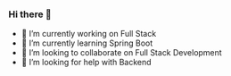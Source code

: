 ### Hi there 👋

<!--
**VenkatPantham/VenkatPantham** is a ✨ _special_ ✨ repository because its `README.md` (this file) appears on your GitHub profile.

Here are some ideas to get you started:
-->

- 🔭 I’m currently working on Full Stack
- 🌱 I’m currently learning Spring Boot
- 👯 I’m looking to collaborate on Full Stack Development
- 🤔 I’m looking for help with Backend
<!--
- 💬 Ask me about ...
- 📫 How to reach me: ...
- 😄 Pronouns: ...
- ⚡ Fun fact: ...
-->
